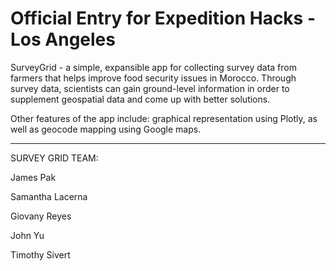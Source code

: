 

<h1>Official Entry for Expedition Hacks - Los Angeles</h1>

SurveyGrid - a simple, expansible app for collecting survey data from farmers that helps improve food security issues in Morocco. Through survey data, scientists can gain ground-level information in order to supplement geospatial data and come up with better solutions. 

Other features of the app include: graphical representation using Plotly, as well as geocode mapping using Google maps. 

--------------------------------------------------------------------
SURVEY GRID TEAM:

<p>James Pak </p>
<p>Samantha Lacerna</p>
<p>Giovany Reyes</p>
<p>John Yu</p>
<p>Timothy Sivert</p>
